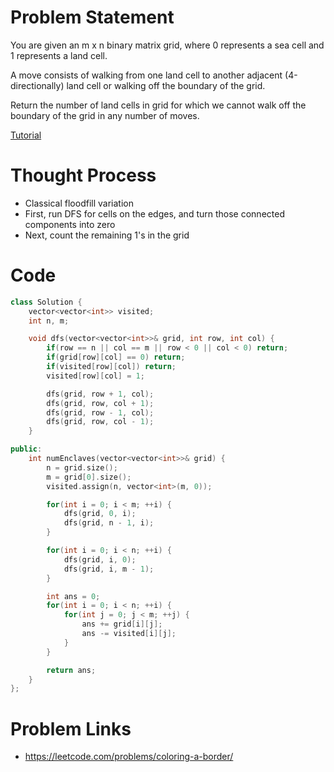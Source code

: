 # Problem Statement

You are given an m x n binary matrix grid, where 0 represents a sea cell and 1 represents a land cell.

A move consists of walking from one land cell to another adjacent (4-directionally) land cell or walking off the boundary of the grid.

Return the number of land cells in grid for which we cannot walk off the boundary of the grid in any number of moves.

[Tutorial](https://www.youtube.com/watch?v=TXyKxUmj5XU&list=PL-Jc9J83PIiEuHrjpZ9m94Nag4fwAvtPQ&index=2)

# Thought Process
- Classical floodfill variation
- First, run DFS for cells on the edges, and turn those connected components into zero
- Next, count the remaining 1's in the grid

# Code
```cpp
class Solution {
    vector<vector<int>> visited;
    int n, m;

    void dfs(vector<vector<int>>& grid, int row, int col) {
        if(row == n || col == m || row < 0 || col < 0) return;
        if(grid[row][col] == 0) return;
        if(visited[row][col]) return;
        visited[row][col] = 1;

        dfs(grid, row + 1, col);
        dfs(grid, row, col + 1);
        dfs(grid, row - 1, col);
        dfs(grid, row, col - 1);
    }

public:
    int numEnclaves(vector<vector<int>>& grid) {
        n = grid.size();
        m = grid[0].size();
        visited.assign(n, vector<int>(m, 0));

        for(int i = 0; i < m; ++i) {
            dfs(grid, 0, i);
            dfs(grid, n - 1, i);
        }

        for(int i = 0; i < n; ++i) {
            dfs(grid, i, 0);
            dfs(grid, i, m - 1);
        }

        int ans = 0;
        for(int i = 0; i < n; ++i) {
            for(int j = 0; j < m; ++j) {
                ans += grid[i][j];
                ans -= visited[i][j];
            }
        }

        return ans;
    }
};
```

# Problem Links
- https://leetcode.com/problems/coloring-a-border/
